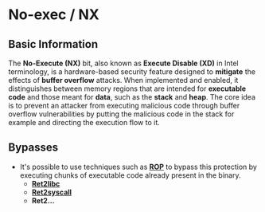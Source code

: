 # No-exec / NX


## Basic Information

The **No-Execute (NX)** bit, also known as **Execute Disable (XD)** in Intel terminology, is a hardware-based security feature designed to **mitigate** the effects of **buffer overflow** attacks. When implemented and enabled, it distinguishes between memory regions that are intended for **executable code** and those meant for **data**, such as the **stack** and **heap**. The core idea is to prevent an attacker from executing malicious code through buffer overflow vulnerabilities by putting the malicious code in the stack for example and directing the execution flow to it.

## Bypasses

* It's possible to use techniques such as [**ROP**](../stack-overflow/rop-return-oriented-programing.md) to bypass this protection by executing chunks of executable code already present in the binary.
  * [**Ret2libc**](../stack-overflow/ret2lib/)
  * [**Ret2syscall**](../stack-overflow/rop-syscall-execv.md)
  * **Ret2...**

